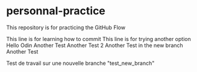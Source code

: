 # personnal-practice
This repository is for practicing the GitHub Flow 

This line is for learning how to commit
This line is for trying another option
Hello Odin 
Another Test
Another Test 2
Another Test in the new branch
Another Test

Test de travail sur une nouvelle branche "test_new_branch"